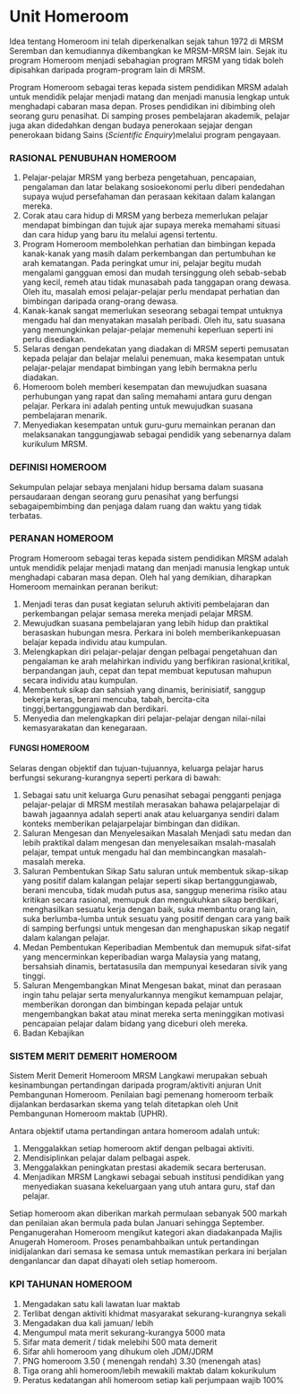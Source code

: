 # Unit Homeroom

Idea tentang Homeroom ini telah diperkenalkan sejak tahun 1972 di MRSM Seremban dan kemudiannya dikembangkan ke MRSM-MRSM lain. Sejak itu program Homeroom menjadi sebahagian program MRSM yang tidak boleh dipisahkan daripada program-program lain di MRSM.&#x20;

Program Homeroom sebagai teras kepada sistem pendidikan MRSM adalah untuk mendidik pelajar menjadi matang dan menjadi manusia lengkap untuk menghadapi cabaran masa depan. Proses pendidikan ini dibimbing oleh seorang guru penasihat. Di samping proses pembelajaran akademik, pelajar juga akan didedahkan dengan budaya penerokaan sejajar dengan penerokaan bidang Sains (_Scientific Enquiry_)melalui program pengayaan.

### RASIONAL PENUBUHAN HOMEROOM

1. Pelajar-pelajar MRSM yang berbeza pengetahuan, pencapaian, pengalaman dan latar belakang sosioekonomi perlu diberi pendedahan supaya wujud persefahaman dan perasaan kekitaan dalam kalangan mereka.
2. Corak atau cara hidup di MRSM yang berbeza memerlukan pelajar mendapat bimbingan dan tujuk ajar supaya mereka memahami situasi dan cara hidup yang baru itu melalui agensi tertentu.
3. Program Homeroom membolehkan perhatian dan bimbingan kepada kanak-kanak yang masih dalam perkembangan dan pertumbuhan ke arah kematangan. Pada peringkat umur ini, pelajar begitu mudah mengalami gangguan emosi dan mudah tersinggung oleh sebab-sebab yang kecil, remeh atau tidak munasabah pada tanggapan orang dewasa. Oleh itu, masalah emosi pelajar-pelajar perlu mendapat perhatian dan bimbingan daripada orang-orang dewasa.
4. Kanak-kanak sangat memerlukan seseorang sebagai tempat untuknya mengadu hal dan menyatakan masalah peribadi. Oleh itu, satu suasana yang memungkinkan pelajar-pelajar memenuhi keperluan seperti ini perlu disediakan.
5. Selaras dengan pendekatan yang diadakan di MRSM seperti pemusatan kepada pelajar dan belajar melalui penemuan, maka kesempatan untuk pelajar-pelajar mendapat bimbingan yang lebih bermakna perlu diadakan.
6. Homeroom boleh memberi kesempatan dan mewujudkan suasana perhubungan yang rapat dan saling memahami antara guru dengan pelajar. Perkara ini adalah penting untuk mewujudkan suasana pembelajaran menarik.
7. Menyediakan kesempatan untuk guru-guru memainkan peranan dan melaksanakan tanggungjawab sebagai pendidik yang sebenarnya dalam kurikulum MRSM.

### DEFINISI HOMEROOM&#x20;

Sekumpulan pelajar sebaya menjalani hidup bersama dalam suasana persaudaraan dengan seorang guru penasihat yang berfungsi sebagaipembimbing dan penjaga dalam ruang dan waktu yang tidak terbatas.&#x20;

### PERANAN HOMEROOM&#x20;

Program Homeroom sebagai teras kepada sistem pendidikan MRSM adalah untuk mendidik pelajar menjadi matang dan menjadi manusia lengkap untuk menghadapi cabaran masa depan. Oleh hal yang demikian, diharapkan Homeroom memainkan peranan berikut:

1. Menjadi teras dan pusat kegiatan seluruh aktiviti pembelajaran dan perkembangan pelajar semasa mereka menjadi pelajar MRSM.
2. Mewujudkan suasana pembelajaran yang lebih hidup dan praktikal berasaskan hubungan mesra. Perkara ini boleh memberikankepuasan belajar kepada individu atau kumpulan.
3. Melengkapkan diri pelajar-pelajar dengan pelbagai pengetahuan dan pengalaman ke arah melahirkan individu yang berfikiran rasional,kritikal, berpandangan jauh, cepat dan tepat membuat keputusan mahupun secara individu atau kumpulan.
4. Membentuk sikap dan sahsiah yang dinamis, berinisiatif, sanggup bekerja keras, berani mencuba, tabah, bercita-cita tinggi,bertanggungjawab dan berdikari.
5. Menyedia dan melengkapkan diri pelajar-pelajar dengan nilai-nilai kemasyarakatan dan kenegaraan.

#### FUNGSI HOMEROOM&#x20;

Selaras dengan objektif dan tujuan-tujuannya, keluarga pelajar harus berfungsi sekurang-kurangnya seperti perkara di bawah:

1. Sebagai satu unit keluarga Guru penasihat sebagai pengganti penjaga pelajar-pelajar di MRSM mestilah merasakan bahawa pelajarpelajar di bawah jagaannya adalah seperti anak atau keluarganya sendiri dalam konteks memberikan pelajarpelajar bimbingan dan didikan.
2. Saluran Mengesan dan Menyelesaikan Masalah Menjadi satu medan dan lebih praktikal dalam mengesan dan menyelesaikan msalah-masalah pelajar, tempat untuk mengadu hal dan membincangkan masalah-masalah mereka.
3. Saluran Pembentukan Sikap Satu saluran untuk membentuk sikap-sikap yang positif dalam kalangan pelajar seperti sikap bertanggungjawab, berani mencuba, tidak mudah putus asa, sanggup menerima risiko atau kritikan secara rasional, memupuk dan mengukuhkan sikap berdikari, menghasilkan sesuatu kerja dengan baik, suka membantu orang lain, suka berlumba-lumba untuk sesuatu yang positif dengan cara yang baik di samping berfungsi untuk mengesan dan menghapuskan sikap negatif dalam kalangan pelajar.
4. Medan Pembentukan Keperibadian Membentuk dan memupuk sifat-sifat yang mencerminkan keperibadian warga Malaysia yang matang, bersahsiah dinamis, bertatasusila dan mempunyai kesedaran sivik yang tinggi.
5. Saluran Mengembangkan Minat Mengesan bakat, minat dan perasaan ingin tahu pelajar serta menyalurkannya mengikut kemampuan pelajar, memberikan dorongan dan bimbingan kepada pelajar untuk mengembangkan bakat atau minat mereka serta meninggikan motivasi pencapaian pelajar dalam bidang yang diceburi oleh mereka.
6. Badan Kebajikan

### SISTEM MERIT DEMERIT HOMEROOM&#x20;

Sistem Merit Demerit Homeroom MRSM Langkawi merupakan sebuah kesinambungan pertandingan daripada program/aktiviti anjuran Unit Pembangunan Homeroom. Penilaian bagi pemenang homeroom terbaik dijalankan berdasarkan skema yang telah ditetapkan oleh Unit Pembangunan Homeroom maktab (UPHR).&#x20;

Antara objektif utama pertandingan antara homeroom adalah untuk:&#x20;

1. Menggalakkan setiap homeroom aktif dengan pelbagai aktiviti.&#x20;
2. Mendisiplinkan pelajar dalam pelbagai aspek.&#x20;
3. Menggalakkan peningkatan prestasi akademik secara berterusan.&#x20;
4. Menjadikan MRSM Langkawi sebagai sebuah institusi pendidikan yang menyediakan suasana kekeluargaan yang utuh antara guru, staf dan pelajar.&#x20;

Setiap homeroom akan diberikan markah permulaan sebanyak 500 markah dan penilaian akan bermula pada bulan Januari sehingga September. Penganugerahan Homeroom mengikut kategori akan diadakanpada Majlis Anugerah Homeroom. Proses penambahbaikan untuk pertandingan inidijalankan dari semasa ke semasa untuk memastikan perkara ini berjalan denganlancar dan dapat dihayati oleh setiap homeroom.

### KPI TAHUNAN HOMEROOM&#x20;

1. Mengadakan satu kali lawatan luar maktab&#x20;
2. Terlibat dengan aktiviti khidmat masyarakat sekurang-kurangnya sekali&#x20;
3. Mengadakan dua kali jamuan/ lebih&#x20;
4. Mengumpul mata merit sekurang-kurangya 5000 mata&#x20;
5. Sifar mata demerit / tidak melebihi 500 mata demerit&#x20;
6. Sifar ahli homeroom yang dihukum oleh JDM/JDRM&#x20;
7. PNG homeroom 3.50 ( menengah rendah) 3.30 (menengah atas)&#x20;
8. Tiga orang ahli homeroom/lebih mewakili maktab dalam kokurikulum&#x20;
9. Peratus kedatangan ahli homeroom setiap kali perjumpaan wajib 100%
